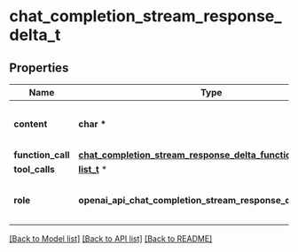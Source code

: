 # chat_completion_stream_response_delta_t

## Properties
Name | Type | Description | Notes
------------ | ------------- | ------------- | -------------
**content** | **char \*** | The contents of the chunk message. | [optional] 
**function_call** | [**chat_completion_stream_response_delta_function_call_t**](chat_completion_stream_response_delta_function_call.md) \* |  | [optional] 
**tool_calls** | [**list_t**](chat_completion_message_tool_call_chunk.md) \* |  | [optional] 
**role** | **openai_api_chat_completion_stream_response_delta_ROLE_e** | The role of the author of this message. | [optional] 

[[Back to Model list]](../README.md#documentation-for-models) [[Back to API list]](../README.md#documentation-for-api-endpoints) [[Back to README]](../README.md)


